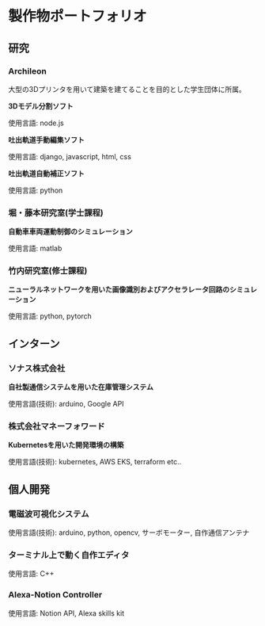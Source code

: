 # 製作物ポートフォリオ

## 研究

### Archileon

大型の3Dプリンタを用いて建築を建てることを目的とした学生団体に所属。

**3Dモデル分割ソフト**

使用言語: node.js

**吐出軌道手動編集ソフト**

使用言語: django, javascript, html, css

**吐出軌道自動補正ソフト**

使用言語: python

### 堀・藤本研究室(学士課程)

**自動車車両運動制御のシミュレーション**

使用言語: matlab

### 竹内研究室(修士課程)

**ニューラルネットワークを用いた画像識別およびアクセラレータ回路のシミュレーション**

使用言語: python, pytorch

## インターン

### ソナス株式会社

**自社製通信システムを用いた在庫管理システム**

使用言語(技術): arduino, Google API

### 株式会社マネーフォワード

**Kubernetesを用いた開発環境の構築**

使用言語(技術): kubernetes, AWS EKS, terraform etc..

## 個人開発

### 電磁波可視化システム

使用言語(技術): arduino, python, opencv, サーボモーター, 自作通信アンテナ

### ターミナル上で動く自作エディタ

使用言語: C++

### Alexa-Notion Controller

使用言語: Notion API, Alexa skills kit
